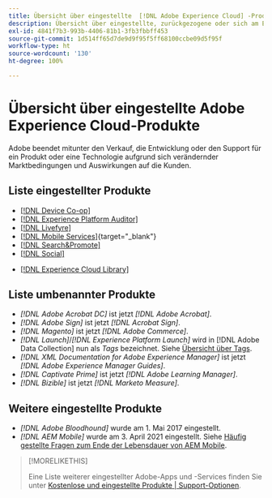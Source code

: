 ```yaml
---
title: Übersicht über eingestellte  [!DNL Adobe Experience Cloud] -Produkte
description: Übersicht über eingestellte, zurückgezogene oder sich am Ende ihrer Lebensdauer befindliche Produkte für  [!DNL Adobe Experience Cloud] und  [!DNL Adobe Experience Platform]
exl-id: 4841f7b3-993b-4406-81b1-3fb3fbbff453
source-git-commit: 1d514ff65d7de9d9f95f5ff68100ccbe09d5f95f
workflow-type: ht
source-wordcount: '130'
ht-degree: 100%

---
```


# Übersicht über eingestellte Adobe Experience Cloud-Produkte

Adobe beendet mitunter den Verkauf, die Entwicklung oder den Support für ein Produkt oder eine Technologie aufgrund sich verändernder Marktbedingungen und Auswirkungen auf die Kunden.

## Liste eingestellter Produkte

* [[!DNL Device Co-op]](device-co-op.md)
* [[!DNL Experience Platform Auditor]](auditor.md)
* [[!DNL Livefyre]](livefyre.md)
* [[!DNL Mobile Services]](https://experienceleague.adobe.com/docs/mobile-services/using/eol.html?lang=de){target="_blank"}
* [[!DNL Search&Promote]](search-promote.md)
* [[!DNL Social]](social.md)
+ [[!DNL Experience Cloud Library]](experience-cloud-library.md)

<!--
## Notifications of upcoming products to be discontinued

* [!DNL Data Workbench] end-of-life date is **December 31, 2023**. [Link]

-->

## Liste umbenannter Produkte

* *[!DNL Adobe Acrobat DC]* ist jetzt *[!DNL Adobe Acrobat]*.
* *[!DNL Adobe Sign]* ist jetzt *[!DNL Acrobat Sign]*.
* *[!DNL Magento]* ist jetzt *[!DNL Adobe Commerce]*.
* *[!DNL Launch]*/*[!DNL Experience Platform Launch]* wird in [!DNL Adobe Data Collection] nun als *Tags* bezeichnet. Siehe [Übersicht über Tags](https://experienceleague.adobe.com/docs/experience-platform/tags/home.html?lang=de).
* *[!DNL XML Documentation for Adobe Experience Manager]* ist jetzt *[!DNL Adobe Experience Manager Guides]*.
* *[!DNL Captivate Prime]* ist jetzt *[!DNL Adobe Learning Manager]*.
* *[!DNL Bizible]* ist jetzt *[!DNL Marketo Measure]*.

## Weitere eingestellte Produkte

* *[!DNL Adobe Bloodhound]* wurde am 1. Mai 2017 eingestellt.
* *[!DNL AEM Mobile]* wurde am 3. April 2021 eingestellt. Siehe [Häufig gestellte Fragen zum Ende der Lebensdauer von AEM Mobile](https://helpx.adobe.com/de/digital-publishing-solution/help/aem-mobile-end-of-life-faq.html).

>[!MORELIKETHIS]
>
>Eine Liste weiterer eingestellter Adobe-Apps und -Services finden Sie unter [Kostenlose und eingestellte Produkte | Support-Optionen](https://helpx.adobe.com/de/support/programs/support-options-free-discontinued-apps-services.html).
